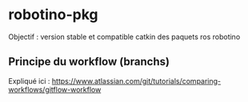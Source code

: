 robotino-pkg
============

Objectif : version stable et compatible catkin des paquets ros robotino

Principe du workflow (branchs)
------------------------------
Expliqué ici : https://www.atlassian.com/git/tutorials/comparing-workflows/gitflow-workflow
